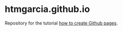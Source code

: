 # htmgarcia.github.io

Repository for the tutorial [how to create Github pages](https://www.ostraining.com/blog/coding/github-pages/).
